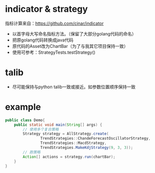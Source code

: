 # indicator & strategy
指标计算来自：https://github.com/cinar/indicator
- 以首字母大写命名指标方法。（保留了大部分golang代码的命名）
- 把原golang代码转换成java代码
- 原代码的Asset改为ChartBar（为了与我其它项目保持一致）
- 使用可参考：StrategyTests.testStrategy()

# talib
- 尽可能保持与python talib一致或接近。如参数位置顺序保持一致

# example
```java
public class Demo{
    public static void main(String[] args) {
        // 使用多个复合策略
        Strategy strategy = AllStrategy.create(
                TrendStrategies::ChandeForecastOscillatorStrategy,
                TrendStrategies::MacdStrategy,
                TrendStrategies.MakeKdjStrategy(9, 3, 3));
        // 跑策略
        Action[] actions = strategy.run(chartBar);
    }
}
```